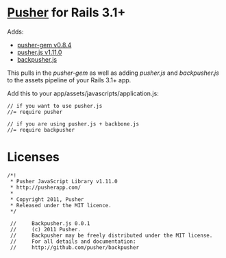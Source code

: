 [Pusher](https://pusher.com) for Rails 3.1+
=====================

Adds:
- [pusher-gem v0.8.4](https://github.com/pusher/pusher-gem/tree/v0.8.4)
- [pusher.js v1.11.0](https://github.com/pusher/pusher-js/tree/v1.11.0)
- [backpusher.js](https://github.com/pusher/backpusher/commit/e61c9d7a761fcb48f312416408d1bf4ed418735b#diff-1)

This pulls in the *pusher-gem* as well as adding *pusher.js* and *backpusher.js* to the assets pipeline of your Rails 3.1+ app.

Add this to your app/assets/javascripts/application.js:

    // if you want to use pusher.js
    //= require pusher

    // if you are using pusher.js + backbone.js
    //= require backpusher


Licenses
========

    /*!
     * Pusher JavaScript Library v1.11.0
     * http://pusherapp.com/
     *
     * Copyright 2011, Pusher
     * Released under the MIT licence.
     */

     //     Backpusher.js 0.0.1
     //     (c) 2011 Pusher.
     //     Backpusher may be freely distributed under the MIT license.
     //     For all details and documentation:
     //     http://github.com/pusher/backpusher

